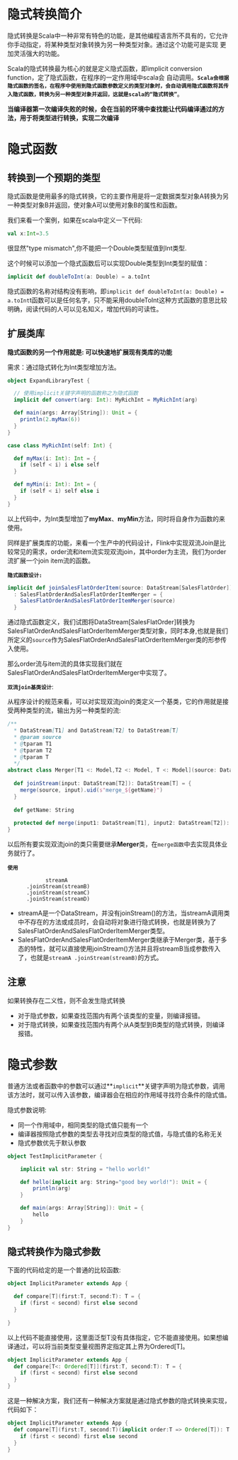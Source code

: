 # 隐式转换简介

隐式转换是Scala中一种非常有特色的功能，是其他编程语言所不具有的，它允许你手动指定，将某种类型对象转换为另一种类型对象。通过这个功能可是实现 更加灵活强大的功能。

Scala的隐式转换最为核心的就是定义隐式函数，即implicit conversion function，定了隐式函数，在程序的一定作用域中scala会 自动调用。**`Scala会根据隐式函数的签名，在程序中使用到隐式函数参数定义的类型对象时，会自动调用隐式函数将其传入隐式函数，转换为另一种类型对象并返回，这就是scala的“隐式转换”`**。

**当编译器第一次编译失败的时候，会在当前的环境中查找能让代码编译通过的方法，用于将类型进行转换，实现二次编译**

# 隐式函数

## 转换到一个预期的类型

隐式函数是使用最多的隐式转换，它的主要作用是将一定数据类型对象A转换为另一种类型对象B并返回，使对象A可以使用对象B的属性和函数。

我们来看一个案例，如果在scala中定义一下代码:

```scala
val x:Int=3.5
```

很显然"type mismatch",你不能把一个Double类型赋值到Int类型.

这个时候可以添加一个隐式函数后可以实现Double类型到Int类型的赋值：

```scala
implicit def doubleToInt(a: Double) = a.toInt
```

隐式函数的名称对结构没有影响，即`implicit def doubleToInt(a: Double) = a.toInt`t函数可以是任何名字，只不能采用doubleToInt这种方式函数的意思比较明确，阅读代码的人可以见名知义，增加代码的可读性。

## 扩展类库

**隐式函数的另一个作用就是: 可以快速地扩展现有类库的功能**

需求：通过隐式转化为Int类型增加方法。

```scala
object ExpandLibraryTest {

  // 使用implicit关键字声明的函数称之为隐式函数
  implicit def convert(arg: Int): MyRichInt = MyRichInt(arg)

  def main(args: Array[String]): Unit = {
    println(2.myMax(6))
  }
}

case class MyRichInt(self: Int) {

  def myMax(i: Int): Int = {
    if (self < i) i else self
  }

  def myMin(i: Int): Int = {
    if (self < i) self else i
  }
}
```

以上代码中，为Int类型增加了**myMax**、**myMin**方法，同时将自身作为函数的来使用。

同样是扩展类库的功能，来看一个生产中的代码设计，Flink中实现双流Join是比较常见的需求，order流和item流实现双流join，其中order为主流，我们为order流扩展一个join item流的函数。

**`隐式函数设计:`**

```scala
implicit def joinSalesFlatOrderItem(source: DataStream[SalesFlatOrder])
  : SalesFlatOrderAndSalesFlatOrderItemMerger = {
    SalesFlatOrderAndSalesFlatOrderItemMerger(source)
  }
```

通过隐式函数定义，我们试图将DataStream[SalesFlatOrder]转换为SalesFlatOrderAndSalesFlatOrderItemMerger类型对象，同时本身,也就是我们所定义的`source`作为SalesFlatOrderAndSalesFlatOrderItemMerger类的形参传入使用。

那么order流与item流的具体实现我们就在SalesFlatOrderAndSalesFlatOrderItemMerger中实现了。

**`双流join基类设计`**:

从程序设计的规范来看，可以对实现双流join的类定义一个基类，它的作用就是接受两种类型的流，输出为另一种类型的流:

```scala
/**
  * DataStream[T1] and DataStream[T2] to DataStream[T]
  * @param source
  * @tparam T1
  * @tparam T2
  * @tparam T
  */
abstract class Merger[T1 <: Model,T2 <: Model, T <: Model](source: DataStream[T1]) extends Serializable {
  
  def joinStream(input: DataStream[T2]): DataStream[T] = {
    merge(source, input).uid(s"merge_${getName}")
  }
  
  def getName: String
  
  protected def merge(input1: DataStream[T1], input2: DataStream[T2]): DataStream[T]
}
```

以后所有要实现双流join的类只需要继承**Merger**类，在`merge函数`中去实现具体业务就行了。

**`使用`**

```
			streamA
      .joinStream(streamB)
      .joinStream(streamC)
      .joinStream(streamD)
```

- streamA是一个DataStream，并没有joinStream()的方法，当streamA调用类中不存在的方法或成员时，会自动将对象进行隐式转换，也就是转换为了SalesFlatOrderAndSalesFlatOrderItemMerger类型。
- SalesFlatOrderAndSalesFlatOrderItemMerger类继承于Merger类，基于多态的特性，就可以直接使用joinStream()方法并且将streamB当成参数传入了，也就是`streamA .joinStream(streamB)`的方式。

## 注意

如果转换存在二义性，则不会发生隐式转换

- 对于隐式参数，如果查找范围内有两个该类型的变量，则编译报错。
- 对于隐式转换，如果查找范围内有两个从A类型到B类型的隐式转换，则编译报错。

# 隐式参数

普通方法或者函数中的参数可以通过**`implicit`**关键字声明为隐式参数，调用该方法时，就可以传入该参数，编译器会在相应的作用域寻找符合条件的隐式值。

隐式参数说明:

- 同一个作用域中，相同类型的隐式值只能有一个
- 编译器按照隐式参数的类型去寻找对应类型的隐式值，与隐式值的名称无关
- 隐式参数优先于默认参数

```scala
object TestImplicitParameter {

    implicit val str: String = "hello world!"

    def hello(implicit arg: String="good bey world!"): Unit = {
        println(arg)
    }

    def main(args: Array[String]): Unit = {
        hello
    }
}
```

## 隐式转换作为隐式参数

下面的代码给定的是一个普通的比较函数:

```scala
object ImplicitParameter extends App {

  def compare[T](first:T, second:T): T = {
    if (first < second) first else second
  }
  
}
```

以上代码不能直接使用，这里面泛型T没有具体指定，它不能直接使用。如果想编译通过，可以将当前类型变量视图界定指定其上界为Ordered[T]。

```scala
object ImplicitParameter extends App {
  def compare[T<: Ordered[T]](first:T, second:T): T = {
    if (first < second) first else second
  }
}
```



这是一种解决方案，我们还有一种解决方案就是通过隐式参数的隐式转换来实现，代码如下：

```scala
object ImplicitParameter extends App {
  def compare[T](first:T, second:T)(implicit order:T => Ordered[T]): T = {
    if (first < second) first else second
  }
}
```